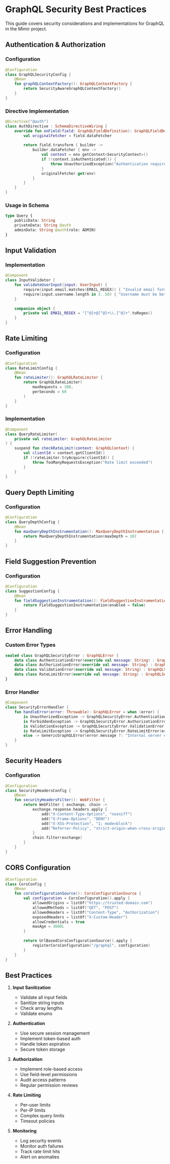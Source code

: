 # GraphQL Security Best Practices

This guide covers security considerations and implementations for GraphQL in the Mimir project.

## Authentication & Authorization

### Configuration

```kotlin
@Configuration
class GraphQLSecurityConfig {
    @Bean
    fun graphQLContextFactory(): GraphQLContextFactory {
        return SecurityAwareGraphQLContextFactory()
    }
}
```

### Directive Implementation

```kotlin
@Directive("@auth")
class AuthDirective : SchemaDirectiveWiring {
    override fun onField(field: GraphQLFieldDefinition): GraphQLFieldDefinition {
        val originalFetcher = field.dataFetcher
        
        return field.transform { builder ->
            builder.dataFetcher { env ->
                val context = env.getContext<SecurityContext>()
                if (!context.isAuthenticated()) {
                    throw UnauthorizedException("Authentication required")
                }
                originalFetcher.get(env)
            }
        }
    }
}
```

### Usage in Schema

```graphql
type Query {
    publicData: String
    privateData: String @auth
    adminData: String @auth(role: ADMIN)
}
```

## Input Validation

### Implementation

```kotlin
@Component
class InputValidator {
    fun validateUserInput(input: UserInput) {
        require(input.email.matches(EMAIL_REGEX)) { "Invalid email format" }
        require(input.username.length in 3..50) { "Username must be between 3 and 50 characters" }
    }
    
    companion object {
        private val EMAIL_REGEX = "[^@]+@[^@]+\\.[^@]+".toRegex()
    }
}
```

## Rate Limiting

### Configuration

```kotlin
@Configuration
class RateLimitConfig {
    @Bean
    fun rateLimiter(): GraphQLRateLimiter {
        return GraphQLRateLimiter(
            maxRequests = 100,
            perSeconds = 60
        )
    }
}
```

### Implementation

```kotlin
@Component
class QueryRateLimiter(
    private val rateLimiter: GraphQLRateLimiter
) {
    suspend fun checkRateLimit(context: GraphQLContext) {
        val clientId = context.getClientId()
        if (!rateLimiter.tryAcquire(clientId)) {
            throw TooManyRequestsException("Rate limit exceeded")
        }
    }
}
```

## Query Depth Limiting

### Configuration

```kotlin
@Configuration
class QueryDepthConfig {
    @Bean
    fun maxQueryDepthInstrumentation(): MaxQueryDepthInstrumentation {
        return MaxQueryDepthInstrumentation(maxDepth = 10)
    }
}
```

## Field Suggestion Prevention

### Configuration

```kotlin
@Configuration
class SuggestionConfig {
    @Bean
    fun fieldSuggestionInstrumentation(): FieldSuggestionInstrumentation {
        return FieldSuggestionInstrumentation(enabled = false)
    }
}
```

## Error Handling

### Custom Error Types

```kotlin
sealed class GraphQLSecurityError : GraphQLError {
    data class AuthenticationError(override val message: String) : GraphQLSecurityError()
    data class AuthorizationError(override val message: String) : GraphQLSecurityError()
    data class ValidationError(override val message: String) : GraphQLSecurityError()
    data class RateLimitError(override val message: String) : GraphQLSecurityError()
}
```

### Error Handler

```kotlin
@Component
class SecurityErrorHandler {
    fun handleError(error: Throwable): GraphQLError = when (error) {
        is UnauthorizedException -> GraphQLSecurityError.AuthenticationError(error.message ?: "Authentication required")
        is ForbiddenException -> GraphQLSecurityError.AuthorizationError(error.message ?: "Access denied")
        is ValidationException -> GraphQLSecurityError.ValidationError(error.message ?: "Invalid input")
        is RateLimitException -> GraphQLSecurityError.RateLimitError(error.message ?: "Rate limit exceeded")
        else -> GenericGraphQLError(error.message ?: "Internal server error")
    }
}
```

## Security Headers

### Configuration

```kotlin
@Configuration
class SecurityHeadersConfig {
    @Bean
    fun securityHeadersFilter(): WebFilter {
        return WebFilter { exchange, chain ->
            exchange.response.headers.apply {
                add("X-Content-Type-Options", "nosniff")
                add("X-Frame-Options", "DENY")
                add("X-XSS-Protection", "1; mode=block")
                add("Referrer-Policy", "strict-origin-when-cross-origin")
            }
            chain.filter(exchange)
        }
    }
}
```

## CORS Configuration

```kotlin
@Configuration
class CorsConfig {
    @Bean
    fun corsConfigurationSource(): CorsConfigurationSource {
        val configuration = CorsConfiguration().apply {
            allowedOrigins = listOf("https://trusted-domain.com")
            allowedMethods = listOf("GET", "POST")
            allowedHeaders = listOf("Content-Type", "Authorization")
            exposedHeaders = listOf("X-Custom-Header")
            allowCredentials = true
            maxAge = 3600L
        }
        
        return UrlBasedCorsConfigurationSource().apply {
            registerCorsConfiguration("/graphql", configuration)
        }
    }
}
```

## Best Practices

1. **Input Sanitization**
   - Validate all input fields
   - Sanitize string inputs
   - Check array lengths
   - Validate enums

2. **Authentication**
   - Use secure session management
   - Implement token-based auth
   - Handle token expiration
   - Secure token storage

3. **Authorization**
   - Implement role-based access
   - Use field-level permissions
   - Audit access patterns
   - Regular permission reviews

4. **Rate Limiting**
   - Per-user limits
   - Per-IP limits
   - Complex query limits
   - Timeout policies

5. **Monitoring**
   - Log security events
   - Monitor auth failures
   - Track rate limit hits
   - Alert on anomalies